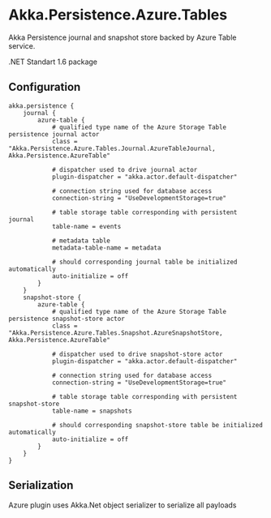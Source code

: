 # Akka.Persistence.Azure.Tables

Akka Persistence journal and snapshot store backed by Azure Table service.

.NET Standart 1.6 package

## Configuration

```hocon
akka.persistence {
    journal {
        azure-table {
            # qualified type name of the Azure Storage Table persistence journal actor
            class = "Akka.Persistence.Azure.Tables.Journal.AzureTableJournal, Akka.Persistence.AzureTable"

            # dispatcher used to drive journal actor
            plugin-dispatcher = "akka.actor.default-dispatcher"

			# connection string used for database access
			connection-string = "UseDevelopmentStorage=true"

			# table storage table corresponding with persistent journal
			table-name = events

			# metadata table
			metadata-table-name = metadata

			# should corresponding journal table be initialized automatically
			auto-initialize = off
        }
    }
    snapshot-store {
        azure-table {
            # qualified type name of the Azure Storage Table persistence snapshot-store actor
            class = "Akka.Persistence.Azure.Tables.Snapshot.AzureSnapshotStore, Akka.Persistence.AzureTable"

            # dispatcher used to drive snapshot-store actor
            plugin-dispatcher = "akka.actor.default-dispatcher"

			# connection string used for database access
			connection-string = "UseDevelopmentStorage=true"

			# table storage table corresponding with persistent snapshot-store
			table-name = snapshots

			# should corresponding snapshot-store table be initialized automatically
			auto-initialize = off
        }
    }    
}
```

## Serialization
Azure plugin uses Akka.Net object serializer to serialize all payloads
